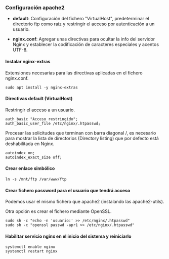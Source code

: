### Configuración apache2

- **default**: Configuración del fichero "VirtualHost", predeterminar el directorio ftp como raíz y restringir el acceso por autenticación a un usuario.

- **nginx.conf**: Agregar unas directivas para ocultar la info del servidor Nginx y establecer la codificación de caracteres especiales y acentos UTF-8.

#### Instalar nginx-extras

Extensiones necesarias para las directivas aplicadas en el fichero nginx.conf.

```
sudo apt install -y nginx-extras
```

#### Directivas default (VirtualHost)

Restringir el acceso a un usuario.
```
auth_basic "Acceso restringido";
auth_basic_user_file /etc/nginx/.htpasswd;
```

Procesar las solicitudes que terminan con barra diagonal /, es necesario para mostrar la lista de directorios (Directory listing) que por defecto está deshabilitada en Nginx.
```
autoindex on;
autoindex_exact_size off;
```

#### Crear enlace simbólico
```
ln -s /mnt/ftp /var/www/ftp
```

#### Crear fichero password para el usuario que tendrá acceso

Podemos usar el mismo fichero que apache2 (instalando las apache2-utils). 

Otra opción es crear el fichero mediante OpenSSL.
```
sudo sh -c "echo -n 'usuario:' >> /etc/nginx/.htpasswd"
sudo sh -c "openssl passwd -apr1 >> /etc/nginx/.htpasswd"
```

#### Habilitar servicio nginx en el inicio del sistema y reiniciarlo
```
systemctl enable nginx
systemctl restart nginx
```
